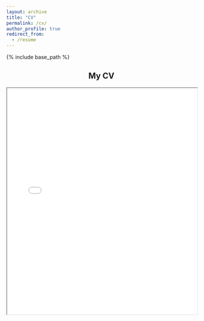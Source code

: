 ```yaml
---
layout: archive
title: "CV"
permalink: /cv/
author_profile: true
redirect_from:
  - /resume
---
```


{% include base_path %}

<!-- Embedding PDF hosted in GitHub repository --> 

<div style="text-align: center;"> <h2>My CV</h2> <iframe src="{{ site.baseurl }}/assets/VB_CV_0825 (2).pdf" width="100%" height="600px"></iframe> </div>
